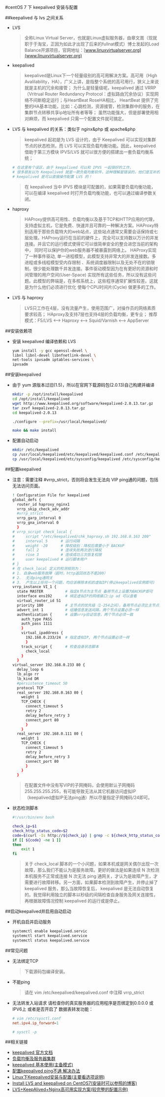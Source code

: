 <!--
 * @Description:
 * @Author: 焦国峰
 * @Github: https://github.com/clement-jiao
 * @Date: 2019-08-20 02:38:46
 * @LastEditors: clement-jiao
 * @LastEditTime: 2019-08-20 15:15:50
 -->
#centOS 7 下 keepalived 安装与配置

##keepalived 与 lvs 之间关系
  - LVS
    >全称Linux Virtual Server，也就是Linux虚拟服务器，由章文嵩（现就职于于淘宝，正因为如此才出现了后来的fullnat模式）博士发起的Load  Balance开源项目，官网地址：[www.linuxvirtualserver.org](www.linuxvirtualserver.org)

  - keepalived
    > keepalived是Linux下一个轻量级别的高可用解决方案。高可用（High Avalilability，HA），广义上讲，是指整个系统的高可用行，狭义上来说就是主机的冗余和接管；
      为什么是轻量级呢，keepalived 通过 VRRP（Vritrual Router Redundancy Protocol：虚拟路由冗余协议）实现网络不间断稳定运行；与HeartBeat RoseHA相比，
      HeartBeat 提供了完整的HA基本功能，比如：心跳检测，资源接管，检测集群中的服务，在集群节点转移共享ip地址所有者等等；
      虽然功能强大，但是部署使用相对麻烦，而 keepalived 只需一个配置文件就可搞定。

  - LVS 与 keepalived 的关系：类似于 nginx&php 或 apache&php
    > keepalived 起初是为 LVS 设计的，由于 Keepalived 可以实现对集群节点的状态检测，而 LVS 可以实现负载均衡功能。因此，keepalived 借助于第三方模块 IPVS/LVS 就可以很方便的搭建出一套负载均衡系统；

    ```bash
    # 在这里有个误区，由于 keepalived 可以和 IPVS 一起很好的工作，
    # 很多朋友以为 Keepalived 就是一款负载均衡软件，这种理解是错误的，他们是互补的，
    # keepalived 是可以直接操作配置 LVS 的！
    ```
    >在 keepalived 当中 IPVS 模块是可配置的，如果需要负载均衡功能，可以在编译 keepalived 时打开负载均衡功能，也可以通过编译参数关闭。
  - haproxy
    >HAProxy提供高可用性、负载均衡以及基于TCP和HTTP应用的代理，支持虚拟主机，它是免费、快速并且可靠的一种解决方案。HAProxy特别适用于那些负载特大的web站点，这些站点通常又需要会话保持或七层处理。HAProxy运行在当前的硬件上，完全可以支持数以万计的并发连接。并且它的运行模式使得它可以很简单安全的整合进您当前的架构中， 同时可以保护你的web服务器不被暴露到网络上。
    HAProxy实现了一种事件驱动, 单一进程模型，此模型支持非常大的并发连接数。多进程或多线程模型受内存限制 、系统调度器限制以及无处不在的锁限制，很少能处理数千并发连接。事件驱动模型因为在有更好的资源和时间管理的用户空间(User-Space) 实现所有这些任务，所以没有这些问题。此模型的弊端是，在多核系统上，这些程序通常扩展性较差。这就是为什么他们必须进行优化 使每个CPU时间片(Cycle) 做更多的工作。
  - LVS 与 haproxy
    > LVS只工作在4层，没有流量产生，使用范围广，对操作员的网络素质要求较高；
    HAproxy及支持7层也支持4层的负载均衡，更专业；
    推荐模式：F5/LVS <—> Haproxy <—> Squid/Varnish <—> AppServer

##安装依赖项
  - 安装 keepalived 编译依赖和 LVS
    ```bash
    yum install -y gcc openssl-devel \
    libnl libnl-devel libnfnetlink-devel \
    net-tools ipvsadm iptables-services \
    ipvsadm
    ```

##安装keepalived
  - 由于 yum 源版本过旧(1.5)，所以在官网下载源码包(2.0.13)自己构建并编译
    ```bash
    mkdir -p /opt/install/keepalived
    cd /opt/install/keepalived
    wget http://www.keepalived.org/software/keepalived-2.0.13.tar.gz
    tar zxvf keepalived-2.0.13.tar.gz
    cd keepalived-2.0.13

    ./configure --prefix=/usr/local/keepalived/

    make && make install
    ```

  - 配置自动启动
    ```bash
    mkdir /etc/keepalived
    cp /usr/local/keepalived/etc/keepalived/keepalived.conf /etc/keepalived/keepalived.conf
    cp /usr/local/keepalived/etc/sysconfig/keepalived /etc/sysconfig/keepalived
    ```


##配置keepalived
  - 注意：需要注释 #vrrp_strict，否则将会发生无法向 VIP ping通的问题，包括无法访问页面。
    ```bash
    ! Configuration File for keepalived
    global_defs {
      router_id haproxy_nginx1
      vrrp_skip_check_adv_addr
      #vrrp_strict
      vrrp_garp_interval 0
      vrrp_gna_interval 0
      }
    # vrrp_script check_local {
    #     script "/etc/keepalived/chk_haproxy.sh 192.168.0.163 200"
    #     interval 5      # 运行间隔
    #     weight -20      # 降权级别：降权后需要小于 BACKUP
    #     fall 2          # 连续失败两次进行降权
    #     rise 3          # 连续成功三次恢复权限
    #     user keepalived # 运行脚本用户
    # }
    # 在 check_local 定义的检测规则为：
    # 1. 自身web服务故障（超时，http返回状态不是200）
    # 2.  无法ping通网关
    # 3.  产生以上任何一个问题，均应该移除本机的虚拟IP(停止keepalived实例即可)
    vrrp_instance VI_1 {
      state MASTER          # 指定A节点为主节点 备用节点上设置为BACKUP即可
      interface ens192      # 绑定虚拟IP的网络接口:ip ad 可以查看
      virtual_router_id 51
      priority 100          # 主节点的优先级（1-254之间），备用节点必须比主节点优先级低,优先级数字越大优先级越高。
      advert_int 1          # 组播信息发送间隔，两个节点设置必须一样
      authentication {      # 设置vrrp验证信息，两个节点必须一致
        auth_type PASS
        auth_pass 1111
        }
        virtual_ipaddress {
          192.168.0.233/24  # 指定虚拟IP, 两个节点设置必须一样
          }
        track_script {      # 检查自身状态脚本
          check_local
        }
      }
    virtual_server 192.168.0.233 80 {
      delay_loop 6
      lb_algo rr
      lb_kind DR
      #persistence_timeout 50
      protocol TCP
      real_server 192.168.0.163 80 {
        weight 1
        TCP_CHECK {
          connect_timeout 5
          retry 2
          delay_before_retry 3
          connect_port 80
          }
        }
      real_server 192.168.0.111 80 {
        weight 1
        TCP_CHECK {
          connect_timeout 5
          retry 2
          delay_before_retry 3
          connect_port 80
          }
        }
      }
    ```
    >在配置文件中没有写VIP的子网掩码，会使用默认子网掩码255.255.255.255，有可能导致无法从其它机器访问虚拟IP（keepalived虚拟IP无法ping通）所以尽量指定子网掩码/24即可。

  - 状态检测脚本
    ```bash
    #!/usr/bin/env bash

    check_ip=$1
    check_http_status_code=$2
    code=$(curl -Is http://${check_ip} | grep -c ${check_http_status_code})
    if [[ ${code} -ne 1 ]]
    then
        exit 1
    fi
    ```
    >关于 check_local 脚本的一个小问题，如果本机或是网关偶尔出现一次故障，那么我们不能认为是服务故障。更好的做法是如果连续 N 次检测本机服务不正常或连接 N 次无法 ping 通网关，才认为是故障产生，才需要进行故障转移。另一方面，如果脚本检测到故障产生，并停止掉了 keepalived 服务，那么当故障恢复后， keepalived 是无法自动恢复的。我觉得利用独立的脚本以秒级的间隔检查自身服务及网关连接性，再根据故障情况控制 keepalived 的运行或是停止。

##启动keepalived并启用自动启动
  - 开机自启并启动服务
    ```bash
    systemctl enable keepalived.servic
    systemctl start keepalived.service
    systemctl status keepalived.service
    ```


##常见问题
  - 无法绑定TCP
    >下载源码包编译安装。
  - 不能ping
    >请在 vim /etc/keepalived/keepalived.conf 中注释 vrrp_strict
  - 无法转发入站请求
    请检查你的真实服务器的应用程序是否绑定到0.0.0.0 或 IPV6上
    或者是否开启了 数据表转发功能：
    ```conf
    # vim /etc/sysctl.conf
    net.ipv4.ip_forward=1

    # sysctl -p
    ```

##相关链接
  - [keepalived 官方文档](https://www.keepalived.org/manpage.html)
  - [负载均衡及服务器集群](https://www.keepalived.org/pdf/sery-lvs-cluster.pdf)
  - [keepalived 基本使用(主备模式)](https://blog.51cto.com/disheng/1718112)
  - [配置keepalived ping不通 解决办法](https://blog.csdn.net/iflow/article/details/78594972)
  - [Linux下Keepalived安装与配置(主要看选项说明)](https://blog.csdn.net/bbwangj/article/details/80346428)
  - [Install LVS and keepalived on CentOS7(安装时可以参照的博客)](https://robinye.com/2019/02/16/Install_LVS_Keepalived_CentOS7/)
  - [LVS+KeepAlived+Nginx高可用实现方案(较完整的配置示例)](https://blog.csdn.net/lupengfei1009/article/details/86514445#KeepAlived_20)
